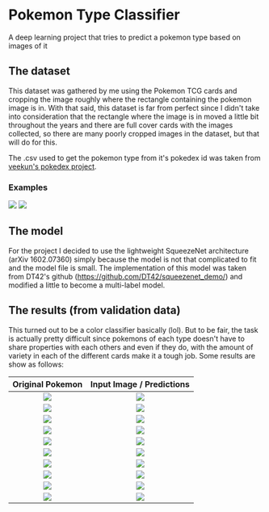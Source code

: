 # Pokemon Type Classifier

A deep learning project that tries to predict a pokemon type based on images of it

## The dataset
This dataset was gathered by me using the Pokemon TCG cards and cropping the image roughly where the rectangle containing the pokemon image is in. With that said, this dataset is far from perfect since I didn't take into consideration that the rectangle where the image is in moved a little bit throughout the years and there are full cover cards with the images collected, so there are many poorly cropped images in the dataset, but that will do for this.

The .csv used to get the pokemon type from it's pokedex id was taken from [veekun's pokedex project](http://github.com/veekun/pokedex/).

### Examples

![](https://i.imgur.com/Y7AiT7L.jpg) ![](https://i.imgur.com/umSI8lZ.jpg)

## The model
For the project I decided to use the lightweight SqueezeNet architecture (arXiv 1602.07360) simply because the model is not that complicated to fit and the model file is small. The implementation of this model was taken from DT42's github (https://github.com/DT42/squeezenet_demo/) and modified a little to become a multi-label model.

## The results (from validation data)
This turned out to be a color classifier basically (lol). But to be fair, the task is actually pretty difficult since pokemons of each type doesn't have to share properties with each others and even if they do, with the amount of variety in each of the different cards make it a tough job. Some results are show as follows:

|            Original Pokemon          |       Input Image / Predictions      |
|:------------------------------------:|:------------------------------------:|
| ![](https://i.imgur.com/eh1yR1G.png) | ![](https://i.imgur.com/QL0qlz0.png) |
| ![](https://i.imgur.com/LLiF9Y0.png) | ![](https://i.imgur.com/WglhWVB.png) |
| ![](https://i.imgur.com/YOFYEqi.png) | ![](https://i.imgur.com/kSiSLaz.png) |
| ![](https://i.imgur.com/GxmeOLI.png) | ![](https://i.imgur.com/RAQDUC8.png) |
| ![](https://i.imgur.com/vBrk7p3.png) | ![](https://i.imgur.com/1ohSBbF.png) |
| ![](https://i.imgur.com/FsAYaVM.png) | ![](https://i.imgur.com/46V6N48.png) |
| ![](https://i.imgur.com/tTEokHj.png) | ![](https://i.imgur.com/Mi0YDYj.png) |
| ![](https://i.imgur.com/NTjgkGo.png) | ![](https://i.imgur.com/B3JYZI9.png) |
| ![](https://i.imgur.com/RM5RZOk.png) | ![](https://i.imgur.com/KwiB3ol.png) |
| ![](https://i.imgur.com/wuzrsYS.png) | ![](https://i.imgur.com/SZkvZY9.png) |
